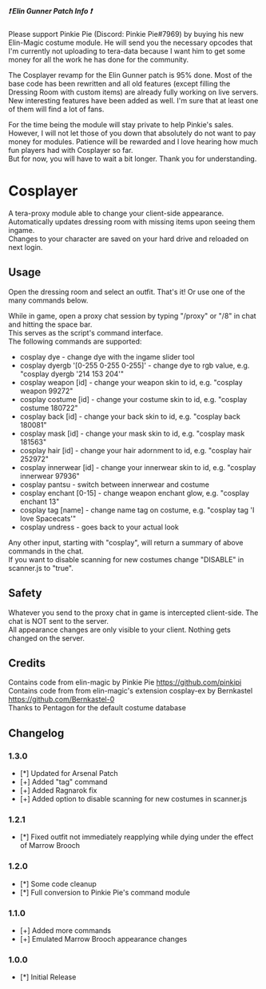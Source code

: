 ##### :heavy_exclamation_mark: Elin Gunner Patch Info :heavy_exclamation_mark:
Please support Pinkie Pie (Discord: Pinkie Pie#7969) by buying his new Elin-Magic costume module. He will send you the necessary opcodes that I'm currently not uploading to tera-data because I want him to get some money for all the work he has done for the community.  

The Cosplayer revamp for the Elin Gunner patch is 95% done. Most of the base code has been rewritten and all old features (except filling the Dressing Room with custom items) are already fully working on live servers. New interesting features have been added as well. I'm sure that at least one of them will find a lot of fans.  

For the time being the module will stay private to help Pinkie's sales. However, I will not let those of you down that absolutely do not want to pay money for modules. Patience will be rewarded and I love hearing how much fun players had with Cosplayer so far.  
But for now, you will have to wait a bit longer. Thank you for understanding.  
  
# Cosplayer
A tera-proxy module able to change your client-side appearance.  
Automatically updates dressing room with missing items upon seeing them ingame.  
Changes to your character are saved on your hard drive and reloaded on next login.  
  
## Usage  
Open the dressing room and select an outfit. That's it! Or use one of the many commands below.  
  
While in game, open a proxy chat session by typing "/proxy" or "/8" in chat and hitting the space bar.  
This serves as the script's command interface.  
The following commands are supported:  
  
* cosplay dye - change dye with the ingame slider tool 
* cosplay dyergb '[0-255 0-255 0-255]' - change dye to rgb value, e.g. "cosplay dyergb '214 153 204'"
* cosplay weapon [id] - change your weapon skin to id, e.g. "cosplay weapon 99272"
* cosplay costume [id] - change your costume skin to id, e.g. "cosplay costume 180722"
* cosplay back [id] - change your back skin to id, e.g. "cosplay back 180081"
* cosplay mask [id] - change your mask skin to id, e.g. "cosplay mask 181563"
* cosplay hair [id] - change your hair adornment to id, e.g. "cosplay hair 252972"
* cosplay innerwear [id] - change your innerwear skin to id, e.g. "cosplay innerwear 97936"
* cosplay pantsu - switch between innerwear and costume
* cosplay enchant [0-15] - change weapon enchant glow, e.g. "cosplay enchant 13"
* cosplay tag [name] - change name tag on costume, e.g. "cosplay tag 'I love Spacecats'"
* cosplay undress - goes back to your actual look
  
Any other input, starting with "cosplay", will return a summary of above commands in the chat.  
If you want to disable scanning for new costumes change "DISABLE" in scanner.js to "true".  
  
## Safety
Whatever you send to the proxy chat in game is intercepted client-side. The chat is NOT sent to the server.  
All appearance changes are only visible to your client. Nothing gets changed on the server.  
  
## Credits  
Contains code from elin-magic by Pinkie Pie https://github.com/pinkipi  
Contains code from from elin-magic's extension cosplay-ex by Bernkastel https://github.com/Bernkastel-0  
Thanks to Pentagon for the default costume database  
  
## Changelog
### 1.3.0
* [*] Updated for Arsenal Patch
* [+] Added "tag" command
* [+] Added Ragnarok fix
* [+] Added option to disable scanning for new costumes in scanner.js
### 1.2.1
* [*] Fixed outfit not immediately reapplying while dying under the effect of Marrow Brooch
### 1.2.0
* [*] Some code cleanup
* [*] Full conversion to Pinkie Pie's command module
### 1.1.0
* [+] Added more commands
* [+] Emulated Marrow Brooch appearance changes
### 1.0.0
* [*] Initial Release
